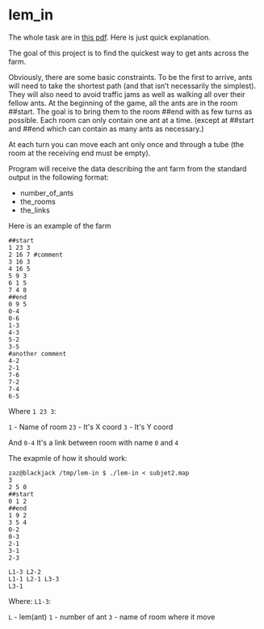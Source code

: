 # lem_in

The whole task are in [this pdf](https://github.com/franckevicz/lem_in/blob/master/lem-in.en.pdf).
Here is just quick explanation.

The goal of this project is to find the quickest way to get ants across the farm.

Obviously, there are some basic constraints. To be the first to arrive, ants will need to take the shortest path (and that isn’t necessarily the simplest). They will also need to avoid traffic jams as well as walking all over their fellow ants.
At the beginning of the game, all the ants are in the room ##start. The goal is to bring them to the room ##end with as few turns as possible. Each room can only contain one ant at a time. (except at ##start and ##end which can contain as many ants as necessary.)

At each turn you can move each ant only once and through a tube (the room at the receiving end must be empty).

Program will receive the data describing the ant farm from the standard output in the following format:

+ number_of_ants
+ the_rooms
+ the_links

Here is an example of the farm
```
##start
1 23 3
2 16 7 #comment
3 16 3
4 16 5
5 9 3
6 1 5
7 4 8
##end
0 9 5
0-4
0-6
1-3
4-3
5-2
3-5
#another comment
4-2
2-1
7-6
7-2
7-4
6-5
```

Where `1 23 3`:

`1` - Name of room
`23` - It's X coord
`3` - It's Y coord

And `0-4`
It's a link between room with name `0` and `4`

The exapmle of how it should work:
```
zaz@blackjack /tmp/lem-in $ ./lem-in < subjet2.map
3
2 5 0 
##start
0 1 2 
##end
1 9 2 
3 5 4
0-2
0-3
2-1
3-1
2-3

L1-3 L2-2
L1-1 L2-1 L3-3
L3-1
```
Where: `L1-3`:

`L` - lem(ant)
`1` - number of ant
`3` - name of room where it move
